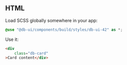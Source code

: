 ## HTML

Load SCSS globally somewhere in your app:

```scss
@use "@db-ui/components/build/styles/db-ui-42" as *;
```

Use it:

```html
<div
	class="db-card"
>Card content</div>
```
